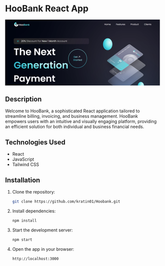 # HooBank React App

![App Screenshot](ss.png)

## Description

Welcome to HooBank, a sophisticated React application tailored to streamline billing, invoicing, and business management. HooBank empowers users with an intuitive and visually engaging platform, providing an efficient solution for both individual and business financial needs.


## Technologies Used

- React
- JavaScript
- Tailwind CSS


## Installation

1. Clone the repository:

    ```bash
    git clone https://github.com/kratin01/Hoobank.git
    ```

2. Install dependencies:

    ```bash
    npm install
    ```

3. Start the development server:

    ```bash
    npm start
    ```

4. Open the app in your browser:

    ```bash
    http://localhost:3000
    ```
